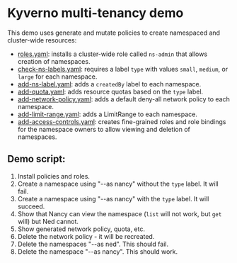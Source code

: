 # Kyverno multi-tenancy demo

This demo uses generate and mutate policies to create namespaced and cluster-wide resources:

* [roles.yaml](roles.yaml): installs a cluster-wide role called `ns-admin` that allows creation of namespaces.
* [check-ns-labels.yaml](check-ns-labels.yaml): requires a label `type` with values `small`, `medium`, or `large` for each namespace.
* [add-ns-label.yaml](add-ns-label.yaml): adds a `createdBy` label to each namespace.
* [add-quota.yaml](check-ns-labels.yaml): adds resource quotas based on the `type` label.
* [add-network-policy.yaml](add-network-policy): adds a default deny-all network policy to each namespace.
* [add-limit-range.yaml](add-limit-range): adds a LimitRange to each namespace.
* [add-access-controls.yaml](add-access-controls.yaml): creates fine-grained roles and role bindings for the namespace owners to allow viewing and deletion of namespaces.


## Demo script:

1. Install policies and roles.
2. Create a namespace using "--as nancy" without the `type` label. It will fail.
3.  Create a namespace using "--as nancy" with the `type` label. It will succeed.
4. Show that Nancy can view the namespace (`list` will not work, but `get` will) but Ned cannot.
5. Show generated network policy, quota, etc.
6. Delete the network policy - it will be recreated.
7. Delete the namespaces "--as ned". This should fail.
8. Delete the namespace "--as nancy". This should work.
